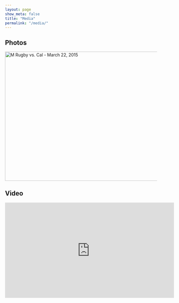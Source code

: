 ```yaml
---
layout: page
show_meta: false
title: "Media"
permalink: "/media/"
---
```

## Photos

<a data-flickr-embed="true" data-footer="true"  href="https://www.flickr.com/photos/thunderbirdmb/albums/72157651550476216" title="M Rugby vs. Cal - March 22, 2015"><img src="https://farm8.staticflickr.com/7634/16956716992_c07c017bc0_z.jpg" width="640" height="427" alt="M Rugby vs. Cal - March 22, 2015"></a><script async src="//embedr.flickr.com/assets/client-code.js" charset="utf-8"></script>

## Video

<iframe src="https://www.facebook.com/plugins/video.php?href=https%3A%2F%2Fwww.facebook.com%2FThunderbirdMB%2Fvideos%2Fvb.538347076180936%2F1256512224364414%2F%3Ftype%3D3&show_text=0&width=560" width="560" height="315" style="border:none;overflow:hidden" scrolling="no" frameborder="0" allowTransparency="true" allowFullScreen="true"></iframe>
